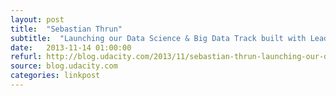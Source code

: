 ```yaml
---
layout: post
title:  "Sebastian Thrun"
subtitle:  "Launching our Data Science & Big Data Track built with Leading Industry Partners"
date:   2013-11-14 01:00:00
refurl: http://blog.udacity.com/2013/11/sebastian-thrun-launching-our-data.html
source: blog.udacity.com
categories: linkpost
---
```


